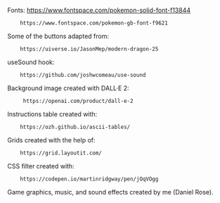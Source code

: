 Fonts: 
        https://www.fontspace.com/pokemon-solid-font-f13844

        https://www.fontspace.com/pokemon-gb-font-f9621
        
Some of the buttons adapted from: 
        
        https://uiverse.io/JasonMep/modern-dragon-25

useSound hook:
        
        https://github.com/joshwcomeau/use-sound

Background image created with DALL·E 2:

         https://openai.com/product/dall-e-2

Instructions table created with:

        https://ozh.github.io/ascii-tables/
        
Grids created with the help of:

        https://grid.layoutit.com/
        
CSS filter created with: 

        https://codepen.io/martinridgway/pen/jOqVOgg
        
Game graphics, music, and sound effects created by me (Daniel Rose). 



